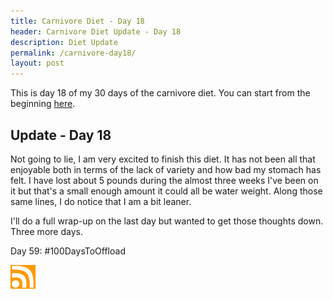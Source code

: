 ```yaml
---
title: Carnivore Diet - Day 18
header: Carnivore Diet Update - Day 18
description: Diet Update
permalink: /carnivore-day18/
layout: post
---
```


This is day 18 of my 30 days of the carnivore diet. You can start from the beginning [here](https://rmooreblog.netlify.app/carnivore/).

## Update - Day 18

Not going to lie, I am very excited to finish this diet. It has not been all that enjoyable both in terms of the lack of variety and how bad my stomach has felt. I have lost about 5 pounds during the almost three weeks I've been on it but that's a small enough amount it could all be water weight. Along those same lines, I do notice that I am a bit leaner.

I'll do a full wrap-up on the last day but wanted to get those thoughts down. Three more days.

Day 59: #100DaysToOffload

<a href="https://rmooreblog.netlify.app/feed.xml"><img src="/assets/images/rss_feed.jpg" style="opacity:1;" width="40"/></a>

